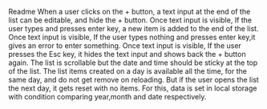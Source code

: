 Readme When a user clicks on the + button, a text input at the end of the list can be editable, and hide the + button. Once text input is visible, If the user types and presses enter key, a new item is added to the end of the list. Once text input is visible, If the user types nothing and presses enter key,it gives an error to enter something. Once text input is visible, If the user presses the Esc key, it hides the text input and shows back the + button again. The list is scrollable but the date and time should be sticky at the top of the list. The list items created on a day is available all the time, for the same day, and do not get remove on reloading. But if the user opens the list the next day, it gets reset with no items. For this, data is set in local storage with condition comparing year,month and date respectively.
